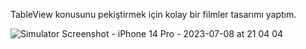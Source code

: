 TableView konusunu pekiştirmek için kolay bir filmler  tasarımı yaptım.



![Simulator Screenshot - iPhone 14 Pro - 2023-07-08 at 21 04 04](https://github.com/ertekinbatuhan/tableview_example/assets/101355515/48a2e0a8-bf39-4577-9d5a-73322ea590e8)
